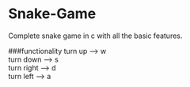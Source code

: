 # Snake-Game
Complete snake game in c with all the basic features.

###functionality
turn up --> w <br>
turn down --> s <br>
turn right --> d  <br>
turn left --> a <br>
